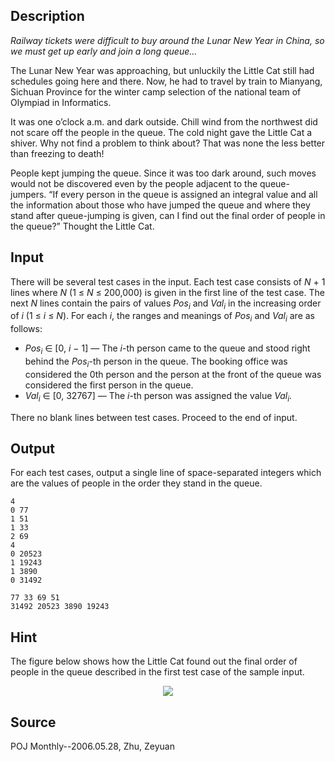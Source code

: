 <h2>Description</h2><p><p><i>Railway tickets were difficult to buy around the Lunar New Year in China, so we must get up early and join a long queue…</i></p><p>The Lunar New Year was approaching, but unluckily the Little Cat still had schedules going here and there. Now, he had to travel by train to Mianyang, Sichuan Province for the winter camp selection of the national team of Olympiad in Informatics.</p><p>It was one o’clock a.m. and dark outside. Chill wind from the northwest did not scare off the people in the queue. The cold night gave the Little Cat a shiver. Why not find a problem to think about? That was none the less better than freezing to death!</p><p>People kept jumping the queue. Since it was too dark around, such moves would not be discovered even by the people adjacent to the queue-jumpers. “If every person in the queue is assigned an integral value and all the information about those who have jumped the queue and where they stand after queue-jumping is given, can I find out the final order of people in the queue?” Thought the Little Cat.</p></p><h2>Input</h2><p><p>There will be several test cases in the input. Each test case consists of <i>N</i> + 1 lines where <i>N</i> (1 ≤ <i>N</i> ≤ 200,000) is given in the first line of the test case. The next <i>N</i> lines contain the pairs of values <i>Pos<sub>i</sub></i> and <i>Val<sub>i</sub></i> in the increasing order of <i>i</i> (1 ≤ <i>i</i> ≤ <i>N</i>). For each <i>i</i>, the ranges and meanings of <i>Pos<sub>i</sub></i> and <i>Val<sub>i</sub></i> are as follows:</p><ul><li><i>Pos<sub>i</sub></i> ∈ [0, <i>i</i> − 1] — The <i>i</i>-th person came to the queue and stood right behind the <i>Pos<sub>i</sub></i>-th person in the queue. The booking office was considered the 0th person and the person at the front of the queue was considered the first person in the queue.</li><li><i>Val<sub>i</sub></i> ∈ [0, 32767] — The <i>i</i>-th person was assigned the value <i>Val<sub>i</sub></i>.</li></ul><p>There no blank lines between test cases. Proceed to the end of input.</p></p><h2>Output</h2><p><p>For each test cases, output a single line of space-separated integers which are the values of people in the order they stand in the queue.</p></p>

<pre><code class="language-input1">4
0 77
1 51
1 33
2 69
4
0 20523
1 19243
1 3890
0 31492</code></pre>

<pre><code class="language-output1">77 33 69 51
31492 20523 3890 19243</code></pre>

<h2>Hint</h2><p><p>The figure below shows how the Little Cat found out the final order of people in the queue described in the first test case of the sample input.</p><center><img src="file://L4aHyS4a.png"></center></p><h2>Source</h2><p>POJ Monthly--2006.05.28, Zhu, Zeyuan</p>
